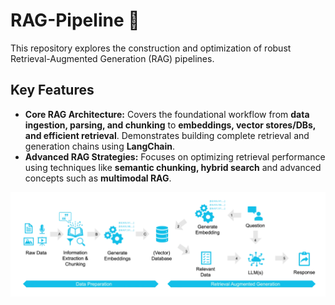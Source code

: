 # RAG-Pipeline 🤖

This repository explores the construction and optimization of robust Retrieval-Augmented Generation (RAG) pipelines.

## Key Features

* **Core RAG Architecture:** Covers the foundational workflow from **data ingestion, parsing, and chunking** to **embeddings, vector stores/DBs, and efficient retrieval**. Demonstrates building complete retrieval and generation chains using **LangChain**.
* **Advanced RAG Strategies:** Focuses on optimizing retrieval performance using techniques like **semantic chunking, hybrid search** and advanced concepts such as **multimodal RAG**.

<p align="center">
    <img src="https://github.com/vpnsowmyame/RAG-Pipeline_Using_LangChain/blob/main/rag-pipeline.png" width="900px" alt="Unwind AI">
</p>

